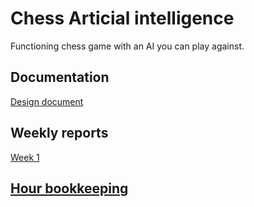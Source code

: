 # Chess Articial intelligence

Functioning chess game with an AI you can play against. 

## Documentation
[Design document](http://github.com/wood101/ChessAI-TiraLab/blob/master/Documentation/Design_document.md)

## Weekly reports

[Week 1](http://github.com/wood101/ChessAI-TiraLab/blob/master/Documentation/Week1.md)

## [Hour bookkeeping](http://github.com/wood101/ChessAI-TiraLab/blob/master/Documentation/Hour_bookkeeping.md)
